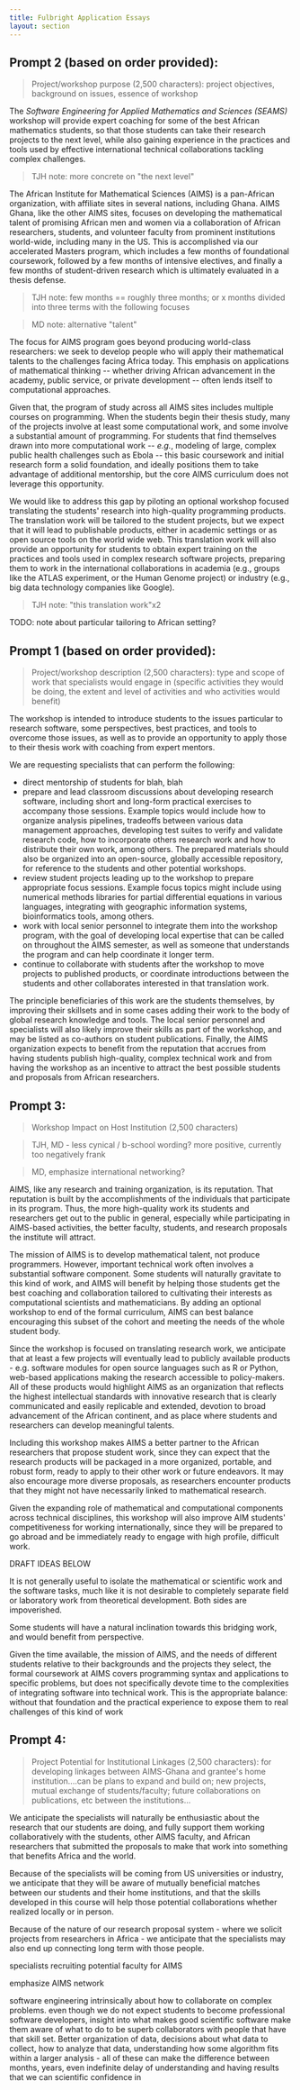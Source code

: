```yaml
---
title: Fulbright Application Essays
layout: section
---
```


## Prompt 2 (based on order provided):

> Project/workshop purpose (2,500 characters): project objectives, background on issues, essence of workshop

The *Software Engineering for Applied Mathematics and Sciences (SEAMS)* workshop
will provide expert coaching for some of the best African mathematics students,
so that those students can take their research projects to the next level,
while also gaining experience in the practices and tools used by effective
international technical collaborations tackling complex challenges.

> TJH note: more concrete on "the next level"

The African Institute for Mathematical Sciences (AIMS) is a pan-African
organization, with affiliate sites in several nations, including Ghana.  AIMS
Ghana, like the other AIMS sites, focuses on developing the mathematical talent
of promising African men and women via a collaboration of African researchers,
students, and volunteer faculty from prominent institutions world-wide,
including many in the US.  This is accomplished via our accelerated Masters
program, which includes a few months of foundational coursework, followed by a
few months of intensive electives, and finally a few months of student-driven
research which is ultimately evaluated in a thesis defense.

> TJH note: few months == roughly three months; or x months divided into
three terms with the following focuses

> MD note: alternative "talent"

The focus for AIMS program goes beyond producing world-class researchers:
we seek to develop people who will apply their mathematical talents to the
challenges facing Africa today.  This emphasis on applications of mathematical
thinking -- whether driving African advancement in the academy, public
service, or private development -- often lends itself to computational
approaches.

Given that, the program of study across all AIMS sites includes multiple courses
on programming.  When the students begin their thesis study, many of the
projects involve at least some computational work, and some involve a
substantial amount of programming.  For students that find themselves drawn into
more computational work -- *e.g.*, modeling of large, complex public health
challenges such as Ebola -- this basic coursework and initial research form a
solid foundation, and ideally positions them to take advantage of additional
mentorship, but the core AIMS curriculum does not leverage this opportunity.

We would like to address this gap by piloting an optional workshop focused
translating the students' research into high-quality programming products.  The
translation work will be tailored to the student projects, but we expect that
it will lead to publishable products, either in academic settings or as open
source tools on the world wide web.  This translation work will also provide an
opportunity for students to obtain expert training on the practices and tools
used in complex research software projects, preparing them to work in the international
collaborations in academia (e.g., groups like the ATLAS experiment, or the Human Genome project)
or industry (e.g., big data technology companies like Google).

> TJH note: "this translation work"x2

TODO: note about particular tailoring to African setting?

## Prompt 1 (based on order provided):

> Project/workshop description (2,500 characters): type and scope of work that specialists would engage in (specific activities they would be doing, the extent and level of activities and who activities would benefit)

The workshop is intended to introduce students to the issues particular to research
software, some perspectives, best practices, and tools to overcome those issues, as well as
to provide an opportunity to apply those to their thesis work with coaching
from expert mentors.

We are requesting specialists that can perform the following:

 - direct mentorship of students for blah, blah
 - prepare and lead classroom discussions about developing research software, including
 short and long-form practical exercises to accompany those sessions.  Example
 topics would include how to organize analysis pipelines, tradeoffs between various
 data management approaches, developing test suites to verify and validate research
 code, how to incorporate others research work and how to distribute their own
 work, among others.  The prepared materials should also be organized into an
 open-source, globally accessible repository, for reference to the students and
 other potential workshops.
 - review student projects leading up to the workshop to prepare appropriate
 focus sessions.  Example focus topics might include using numerical methods libraries for
 partial differential equations in various languages, integrating with geographic information systems,
 bioinformatics tools, among others.
 - work with local senior personnel to integrate them into the workshop program, with the goal
 of developing local expertise that can be called on throughout the AIMS semester,
 as well as someone that understands the program and can help coordinate it longer
 term.
 - continue to collaborate with students after the workshop to
 move projects to published products, or coordinate introductions between the
 students and other collaborates interested in that translation work.

The principle beneficiaries of this work are the students themselves, by improving
their skillsets and in some cases adding their work to the body of global research
knowledge and tools.  The local senior personnel and specialists will also likely
improve their skills as part of the workshop, and may be listed as co-authors on
student publications.  Finally, the AIMS organization expects to benefit from
the reputation that accrues from having students publish high-quality, complex
technical work and from having the workshop as an incentive to attract the best
possible students and proposals from African researchers.

## Prompt 3:

> Workshop Impact on Host Institution (2,500 characters)

> TJH, MD - less cynical / b-school wording?  more positive, currently too negatively frank

> MD, emphasize international networking?

AIMS, like any research and training organization, is its
reputation.  That reputation is built by the accomplishments of the
individuals that participate in its program.  Thus, the more high-quality work
its students and researchers get out to the public in general, especially while
participating in AIMS-based activities, the better faculty, students, and
research proposals the institute will attract.

The mission of AIMS is to develop mathematical talent, not produce programmers.
However, important technical work often involves a substantial software component.
Some students will naturally gravitate to this kind of work, and AIMS will benefit
by helping those students get the best coaching and collaboration tailored to
cultivating their interests as computational scientists and mathematicians.
By adding an optional workshop to end of the formal curriculum, AIMS can best balance
encouraging this subset of the cohort and meeting the needs of the whole student
body.

Since the workshop is focused on translating research work, we anticipate that
at least a few projects will eventually lead to publicly available products - e.g.
software modules for open source languages such as R or Python, web-based applications
making the research accessible to policy-makers.  All of these products would
highlight AIMS as an organization that reflects the highest intellectual standards
with innovative research that is clearly communicated and easily replicable and extended,
devotion to broad advancement of the African continent, and as place where students
and researchers can develop meaningful talents.

Including this workshop makes AIMS a better partner to the African researchers that
propose student work, since they can expect that the research products will be
packaged in a more organized, portable, and robust form, ready to apply to their
other work or future endeavors.  It may also encourage more diverse proposals,
as researchers encounter products that they might not have necessarily linked
to mathematical research.

Given the expanding role of mathematical and computational components across
technical disciplines, this workshop will also improve AIM students'
competitiveness for working internationally, since they will be prepared to go
abroad and be immediately ready to engage with high profile, difficult work.

DRAFT IDEAS BELOW

It is not generally useful to isolate the mathematical or scientific work and
the software tasks, much like it is not desirable to completely separate field or laboratory
work from theoretical development.  Both sides are impoverished.

Some students will have a natural inclination towards this bridging work, and would benefit
from perspective.

Given the time available, the mission of AIMS, and the needs of different students relative to
their backgrounds and the projects they select, the formal coursework at AIMS covers
programming syntax and applications to specific problems, but does not specifically devote time to the complexities of integrating software into technical work.  This is the appropriate
balance: without that foundation and the practical experience to expose them to
real challenges of this kind of work

## Prompt 4:

> Project Potential for Institutional Linkages (2,500 characters): for developing linkages between AIMS-Ghana and grantee's home institution....can be plans to expand and build on; new projects, mutual exchange of students/faculty; future collaborations on publications, etc between the institutions...

We anticipate the specialists will naturally be enthusiastic about the research
that our students are doing, and fully support them working collaboratively
with the students, other AIMS faculty, and African researchers that submitted
the proposals to make that work into something that benefits Africa and the world.

Because of the specialists will be coming from US universities or industry, we
anticipate that they will be aware of mutually beneficial matches between our students
and their home institutions, and that the skills developed in this course will
help those potential collaborations whether realized locally or in person.

Because of the nature of our research proposal system - where we solicit projects
from researchers in Africa - we anticipate that the specialists may also end up
connecting long term with those people.

specialists recruiting potential faculty for AIMS

emphasize AIMS network

software engineering intrinsically about how to collaborate on complex problems.
even though we do not expect students to become professional software developers,
insight into what makes good scientific software make them aware of what to do to
be superb collaborators with people that have that skill set.  Better organization
of data, decisions about what data to collect, how to analyze that data, understanding
how some algorithm fits within a larger analysis - all of these can make the difference
between months, years, even indefinite delay of understanding and having results
that we can scientific confidence in
